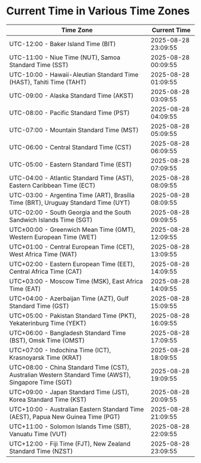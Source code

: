 # Current Time in Various Time Zones

| Time Zone | Current Time |
|-----------|--------------|
| UTC-12:00 - Baker Island Time (BIT) | 2025-08-28 23:09:55 |
| UTC-11:00 - Niue Time (NUT), Samoa Standard Time (SST) | 2025-08-28 00:09:55 |
| UTC-10:00 - Hawaii-Aleutian Standard Time (HAST), Tahiti Time (TAHT) | 2025-08-28 01:09:55 |
| UTC-09:00 - Alaska Standard Time (AKST) | 2025-08-28 03:09:55 |
| UTC-08:00 - Pacific Standard Time (PST) | 2025-08-28 04:09:55 |
| UTC-07:00 - Mountain Standard Time (MST) | 2025-08-28 05:09:55 |
| UTC-06:00 - Central Standard Time (CST) | 2025-08-28 06:09:55 |
| UTC-05:00 - Eastern Standard Time (EST) | 2025-08-28 07:09:55 |
| UTC-04:00 - Atlantic Standard Time (AST), Eastern Caribbean Time (ECT) | 2025-08-28 08:09:55 |
| UTC-03:00 - Argentina Time (ART), Brasília Time (BRT), Uruguay Standard Time (UYT) | 2025-08-28 08:09:55 |
| UTC-02:00 - South Georgia and the South Sandwich Islands Time (SGT) | 2025-08-28 09:09:55 |
| UTC±00:00 - Greenwich Mean Time (GMT), Western European Time (WET) | 2025-08-28 12:09:55 |
| UTC+01:00 - Central European Time (CET), West Africa Time (WAT) | 2025-08-28 13:09:55 |
| UTC+02:00 - Eastern European Time (EET), Central Africa Time (CAT) | 2025-08-28 14:09:55 |
| UTC+03:00 - Moscow Time (MSK), East Africa Time (EAT) | 2025-08-28 14:09:55 |
| UTC+04:00 - Azerbaijan Time (AZT), Gulf Standard Time (GST) | 2025-08-28 15:09:55 |
| UTC+05:00 - Pakistan Standard Time (PKT), Yekaterinburg Time (YEKT) | 2025-08-28 16:09:55 |
| UTC+06:00 - Bangladesh Standard Time (BST), Omsk Time (OMST) | 2025-08-28 17:09:55 |
| UTC+07:00 - Indochina Time (ICT), Krasnoyarsk Time (KRAT) | 2025-08-28 18:09:55 |
| UTC+08:00 - China Standard Time (CST), Australian Western Standard Time (AWST), Singapore Time (SGT) | 2025-08-28 19:09:55 |
| UTC+09:00 - Japan Standard Time (JST), Korea Standard Time (KST) | 2025-08-28 20:09:55 |
| UTC+10:00 - Australian Eastern Standard Time (AEST), Papua New Guinea Time (PGT) | 2025-08-28 21:09:55 |
| UTC+11:00 - Solomon Islands Time (SBT), Vanuatu Time (VUT) | 2025-08-28 22:09:55 |
| UTC+12:00 - Fiji Time (FJT), New Zealand Standard Time (NZST) | 2025-08-28 23:09:55 |
